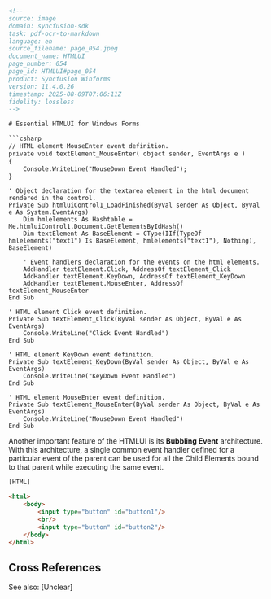 ```html
<!-- 
source: image
domain: syncfusion-sdk
task: pdf-ocr-to-markdown
language: en
source_filename: page_054.jpeg
document_name: HTMLUI
page_number: 054
page_id: HTMLUI#page_054
product: Syncfusion Winforms
version: 11.4.0.26
timestamp: 2025-08-09T07:06:11Z
fidelity: lossless
-->

# Essential HTMLUI for Windows Forms

```csharp
// HTML element MouseEnter event definition.
private void textElement_MouseEnter( object sender, EventArgs e )
{
    Console.WriteLine("MouseDown Event Handled");
}
```

```vbnet
' Object declaration for the textarea element in the html document rendered in the control.
Private Sub htmluiControl1_LoadFinished(ByVal sender As Object, ByVal e As System.EventArgs)
    Dim hmlelements As Hashtable = Me.htmluiControl1.Document.GetElementsByIdHash()
    Dim textElement As BaseElement = CType(IIf(TypeOf hmlelements("text1") Is BaseElement, hmlelements("text1"), Nothing), BaseElement)

    ' Event handlers declaration for the events on the html elements.
    AddHandler textElement.Click, AddressOf textElement_Click
    AddHandler textElement.KeyDown, AddressOf textElement_KeyDown
    AddHandler textElement.MouseEnter, AddressOf textElement_MouseEnter
End Sub

' HTML element Click event definition.
Private Sub textElement_Click(ByVal sender As Object, ByVal e As EventArgs)
    Console.WriteLine("Click Event Handled")
End Sub

' HTML element KeyDown event definition.
Private Sub textElement_KeyDown(ByVal sender As Object, ByVal e As EventArgs)
    Console.WriteLine("KeyDown Event Handled")
End Sub

' HTML element MouseEnter event definition.
Private Sub textElement_MouseEnter(ByVal sender As Object, ByVal e As EventArgs)
    Console.WriteLine("MouseDown Event Handled")
End Sub
```

Another important feature of the HTMLUI is its **Bubbling Event** architecture. With this architecture, a single common event handler defined for a particular event of the parent can be used for all the Child Elements bound to that parent while executing the same event.

```html
[HTML]

<html>
    <body>
        <input type="button" id="button1"/>
        <br/>
        <input type="button" id="button2"/>
    </body>
</html>
```

## Cross References

See also: [Unclear]

<!-- tags: [syncfusion-sdk, HTMLUI, Windows Forms, Bubbling Event, WinForms, .NET] keywords: [HTML elements, event handling, controls, inheritance, event bubbling] -->
```